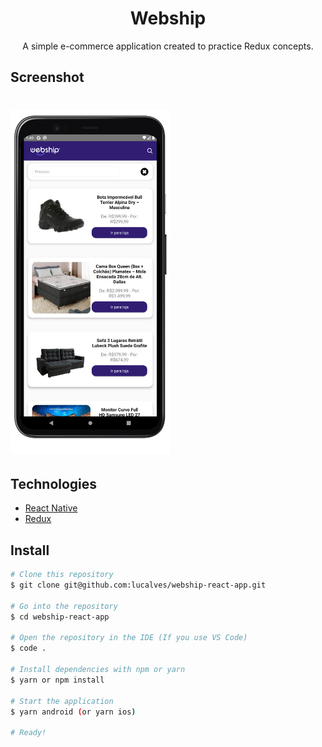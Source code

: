 <h1 align="center">
  Webship
</h1>

<p align="center">A simple e-commerce application created to practice Redux concepts.</p>

## Screenshot

<h1>
  <img alt="Mobile Mockups" height="550"  title="Mobile Mockup" src=".github/screenshot.png" />
</h1>

## Technologies

- [React Native](https://reactnative.dev/)
- [Redux](https://redux.js.org/)

## Install

```bash
# Clone this repository
$ git clone git@github.com:lucalves/webship-react-app.git

# Go into the repository
$ cd webship-react-app

# Open the repository in the IDE (If you use VS Code)
$ code .

# Install dependencies with npm or yarn
$ yarn or npm install

# Start the application
$ yarn android (or yarn ios)

# Ready!
```
